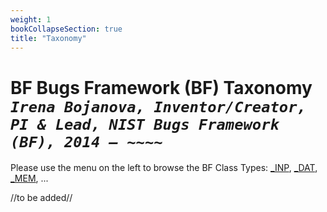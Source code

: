 ```yaml
---
weight: 1
bookCollapseSection: true
title: "Taxonomy"
---
```

# BF Bugs Framework (BF) Taxonomy <br/>_`Irena Bojanova, Inventor/Creator, PI & Lead, NIST Bugs Framework (BF), 2014 – ~~~~`_

Please use the menu on the left to browse the BF Class Types: [_INP](/BF/info/bf-classes/_inp/), [_DAT](/BF/info/bf-classes/_dat/), [_MEM](/BF/info/bf-classes/_mem/), ...

//to be added//